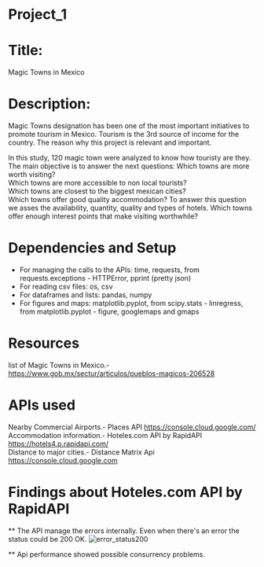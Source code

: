 # Project_1

# Title:
Magic Towns in Mexico 

# Description:
Magic Towns designation has been one of the most important initiatives to promote tourism in Mexico. Tourism is the 3rd 
source of income for the country. The reason why this project is relevant and important.  

In this study, 120 magic town were analyzed to know how touristy are they. The main objective is to answer the next questions:
Which towns are more worth visiting?                                                                                          
Which towns are more accessible to non local tourists?                                                                          
Which towns are closest to the biggest mexican cities?                                                                       
Which towns offer good quality accommodation? To answer this question we asses the availability, quantity, quality and types of hotels.
Which towns offer enough interest points that make visiting worthwhile?                         

# Dependencies and Setup
* For managing the calls to the APIs: time, requests, from requests.exceptions - HTTPError, pprint (pretty json) 
* For reading csv files: os, csv
* For dataframes and lists: pandas, numpy
* For figures and maps:  matplotlib.pyplot, from scipy.stats - linregress, from matplotlib.pyplot - figure, googlemaps and gmaps 

# Resources
list of Magic Towns in Mexico.- https://www.gob.mx/sectur/articulos/pueblos-magicos-206528

# APIs used 
Nearby Commercial Airports.- Places API https://console.cloud.google.com/                                                   
Accommodation information.- Hoteles.com API by RapidAPI   https://hotels4.p.rapidapi.com/                                        
Distance to major cities.-  Distance Matrix Api   https://console.cloud.google.com

# Findings about Hoteles.com API by RapidAPI
** The API manage the errors internally. Even when there's an error the status could be 200 OK. 
![error_status200](https://user-images.githubusercontent.com/64176733/84956024-38fa9b00-b0ad-11ea-9e26-13662a21e23a.jpg)

** Api performance showed possible consurrency problems. 

